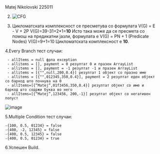 Matej Nikolovski 225011

2. ![CFG](https://github.com/M-Nikox/SI_2024_lab2_225011/assets/101933576/cb02c636-4439-4a96-891f-6f0611af7b66)

3. Цикломатската комплексност се пресметува со формулата V(G) = E - V + 2P
   V(G)=39-31+2*1=**10**
   Исто така може да се пресмета со помош на предикатни јазли, формулата е V(G) = PN + 1  (Predicate Nodes)
   V(G)=9+1=10
   Цикломатската комплексност е **10**.
   
4.Every Branch тест случаи:
```
 - allItems = null фрла exception
 - allitems = [], payment = 0 резултат 0 и празен ArrayList
 - allitems = [], payment = -1 резултат -1 и празен ArrayList
 - allitems = [{"",null,200,0.4}] резултат 1 објект со празно име
 - allitems = [{"",012345,350,0.4}], payment = 2 резултат еден објект со баркод што почнува на 0
 - allItems=[{“Matej”,01f3456,350,0.4}] резултат објект со име и баркод што содржи буква во него 
 - allItems=[{“Matej”,123456, 200,-1}] резултат објект со негативен попуст
```

  ![image](https://github.com/M-Nikox/SI_2024_lab2_225011/assets/101933576/e75b8de2-0f3b-4896-af45-955e3de339b8)

5.Multiple Condition тест случаи:
  ```
  -{100, 0.5, 01234} = false
  -{400, -2, 12345} = false
  -{400, 0.5, 12345} = false
  -{400, 0.5, 01234} = true
  ```

6.Успешен Build.

